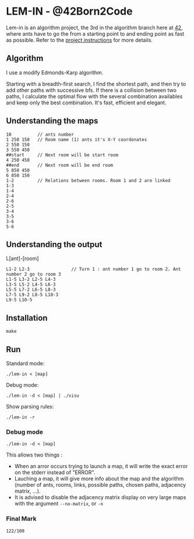 # LEM-IN - @42Born2Code

Lem-in is an algorithm project, the 3rd in the algorithm branch here at [42][2], where ants have to go the from a starting point to and ending point as fast as possible. Refer to the [project instructions][1] for more details.

## Algorithm

I use a modify Edmonds-Karp algorithm.

Starting with a breadth-first search, I find the shortest path, and then try to add other paths with successive bfs. If there is a collision between two paths, I calculate the optimal flow with the several combination availables and keep only the best combination. It's fast, efficient and elegant.

## Understanding the maps

```
10          // ants number
1 250 150   // Room name (1) ants it's X-Y coordonates
2 550 150
3 550 450
##start     // Next room will be start room
4 250 450
##end       // Next room will be end room
5 850 450
6 850 150
1-2         // Relations between rooms. Room 1 and 2 are linked
1-3
1-4
2-4
2-6
2-5
3-4
3-5
3-6
5-6
```

## Understanding the output

L[ant]-[room]
```
L1-2 L2-3                // Turn 1 : ant number 1 go to room 2. Ant number 2 go to room 3
L1-5 L3-2 L2-5 L4-3
L3-5 L5-2 L4-5 L6-3
L5-5 L7-2 L6-5 L8-3
L7-5 L9-2 L8-5 L10-3
L9-5 L10-5
```

## Installation

`make`

## Run

Standard mode: 

`./lem-in < [map]`

Debug mode:

`./lem-in -d < [map] | ./visu`

Show parsing rules:

`./lem-in -r`

### Debug mode

`./lem-in -d < [map]`

This allows two things : 
- When an arror occurs trying to launch a map, it will write the exact error on the stderr instead of "ERROR".
- Lauching a map, it will give more info about the map and the algorithm (number of ants, rooms, links, possible paths, chosen paths, adjacency matrix, ...).
- It is advised to disable the adjacency matrix display on very large maps with the argument `--no-matrix`, or `-n`

### Final Mark

`122/100`

[1]: https://github.com/jon-finkel/lem-in/blob/master/project_instructions/lem-in.en.pdf "Lem-in PDF"
[2]: http://42.fr "42 Paris"
